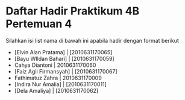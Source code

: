 # Daftar Hadir Praktikum 4B Pertemuan 4
Silahkan isi list nama di bawah ini apabila hadir dengan format berikut

- [Elvin Alan Pratama] | [2010631170065]
- [Bayu WIldan Bahari] | [2010631170059]
- Cahya Diantoni | 2010631170060
- [Faiz Agil Firmansyah] | [2010631170067]
- Fathimatuz Zahra | 2010631170009
- [Indira Nur Amalia] | [2010631170011]
- [Dela Amaliya] | [2010631170062]
